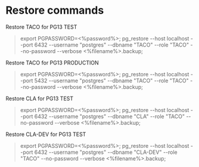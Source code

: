 # Restore commands

Restore TACO for PG13 TEST
> export PGPASSWORD=<%password%>; pg_restore --host localhost --port 6432 --username "postgres" --dbname "TACO" --role "TACO" --no-password  --verbose <%filename%>.backup;

Restore TACO for PG13 PRODUCTION
> export PGPASSWORD=<%password%>; pg_restore --host localhost --port 5432 --username "postgres" --dbname "TACO" --role "TACO" --no-password  --verbose <%filename%>.backup;

Restore CLA for PG13 TEST
> export PGPASSWORD=<%password%>; pg_restore --host localhost --port 6432 --username "postgres" --dbname "CLA" --role "TACO" --no-password  --verbose <%filename%>.backup;

Restore CLA-DEV for PG13 TEST
> export PGPASSWORD=<%password%>; pg_restore --host localhost --port 6432 --username "postgres" --dbname "CLA-DEV" --role "TACO" --no-password  --verbose <%filename%>.backup;